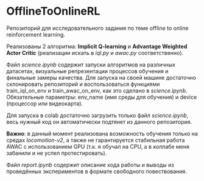 # OfflineToOnlineRL

Репозиторий для исследовательного задания по теме offline to online reinforcement learning.

Реализованы 2 алгоритма: **Implicit Q-learning** и **Advantage Weighted Actor Critic** (реализации искать в *iql.py* и *awac.py* соответственно).

Файл *science.ipynb* содержит запуски алгоритмов на различных датасетах, визуальные репрезентации процессов обучения и финальные замеры качества. 
Для запуска на своей машине достаточно склонировать репозиторий и воспользоваться функциями train_iql_on_env и train_awac_on_env, как это сделано в *science.ipynb*. 
Обязательные параметры: env_name (имя среды для обучения) и device (процессор или видеокарта).

Для запуска в colab достаточно загрузить только файл *science.ipynb*, весь нужный код он автоматически подтянет из данного репозитория.

**Важно**: в данный момент реализована возможность обучения только на средах *locomotion-v2*, а также не гарантируется стабильная работа AWAC с использованием GPU 
(т.к. я обучал на CPU, а в коллабе меня забанили и не успел протестировать).

Файл *report.ipynb* содержит описание хода работы и выводы из проведённых экспериментов в формате свободного повествования.
